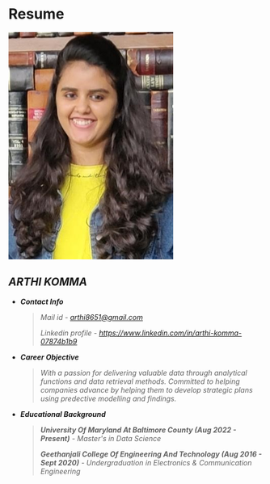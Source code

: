 # Resume
![](Picture1.jpg)
                                                                                                                           
   
## *ARTHI KOMMA*

- ***Contact Info***
   > *Mail id - arthi8651@gmail.com*
   > 
   > *Linkedin profile - https://www.linkedin.com/in/arthi-komma-07874b1b9*

- ***Career Objective***
   > *With a passion for delivering valuable data through analytical functions and data retrieval methods. Committed to helping companies advance by helping them to    develop strategic plans using predective modelling and findings.*
 
 - ***Educational Background***
   >  ***University Of Maryland At Baltimore County (Aug 2022 - Present)*** *- Master's in Data Science*
   >
   >  ***Geethanjali College Of Engineering And Technology (Aug 2016 - Sept 2020)***  *- Undergraduation in Electronics & Communication Engineering*   
